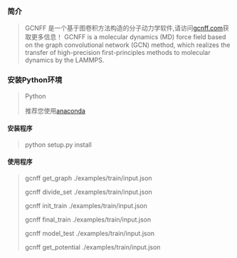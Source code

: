 ### 简介
> GCNFF 是一个基于图卷积方法构造的分子动力学软件,请访问[gcnff.com](http://gcnff.com)获取更多信息！
> GCNFF is a molecular dynamics (MD) force field based on the graph convolutional network (GCN) method, which realizes the transfer of high-precision first-principles methods to molecular dynamics by the LAMMPS.

### 安装Python环境
> Python
>
> 推荐您使用[anaconda](https://www.anaconda.com)

#### 安装程序
> python setup.py install

#### 使用程序
> gcnff get_graph ./examples/train/input.json
>
> gcnff divide_set ./examples/train/input.json
>
> gcnff init_train ./examples/train/input.json
>
> gcnff final_train ./examples/train/input.json
>
> gcnff model_test ./examples/train/input.json
>
> gcnff get_potential ./examples/train/input.json

